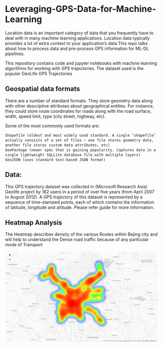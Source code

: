 # Leveraging-GPS-Data-for-Machine-Learning
Location data is an important category of data that you frequently have to deal with in many machine learning applications. Location data typically provides a lot of extra context to your application’s data.This repo talks about how to process data and pre-process GPS information for ML-DL pipelines.

This repository contains code and jupyter notebooks with machine learning algorithms for working with GPS trajectories.
The dataset used is the popular GeoLife GPS Trajectories

## Geospatial data formats

There are a number of standard formats. They store geometry data along with other descriptive attributes about geographical entities. For instance, they could store route coordinates for roads along with the road surface, width, speed limit, type (city street, highway, etc).

Some of the most commonly used formats are:

    Shapefile (oldest and most widely used standard. A single ‘shapefile’ actually consists of a set of files — one file stores geometry data, another file stores custom data attributes, etc)
    GeoPackage (newer spec that is gaining popularity. Captures data in a single lightweight SQLLite database file with multiple layers)
    GeoJSON (uses standard text-based JSON format)

## Data: 
This GPS trajectory dataset was collected in (Microsoft Research Asia) Geolife project by 182 users in a period of over five years (from April 2007 to August 2012). A GPS trajectory of this dataset is represented by a sequence of time-stamped points, each of which contains the information of latitude, longitude and altitude. Please refer guide for more information.


## Heatmap Analysis
The Heatmap describes density of the various Routes within Bejing city and will help to understand the Dense road traffic because of any particular mode of Transport

![Image text](https://github.com/Samarth-991/Leveraging-GPS-Data-for-Machine-Learning/blob/main/Heatmap.png)
